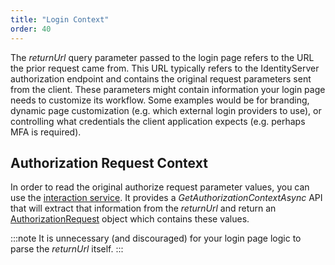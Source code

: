 ```yaml
---
title: "Login Context"
order: 40
---
```


The *returnUrl* query parameter passed to the login page refers to the URL the prior request came from.
This URL typically refers to the IdentityServer authorization endpoint and contains the original request parameters sent from the client.
These parameters might contain information your login page needs to customize its workflow.
Some examples would be for branding, dynamic page customization (e.g. which external login providers to use), or controlling what credentials the client application expects (e.g. perhaps MFA is required).

## Authorization Request Context

In order to read the original authorize request parameter values, you can use the [interaction service](../reference/services/interaction_service#iidentityserverinteractionservice-apis). 
It provides a *GetAuthorizationContextAsync* API that will extract that information from the *returnUrl* and return an [AuthorizationRequest](../reference/services/interaction_service#authorizationrequest) object which contains these values.

:::note
It is unnecessary (and discouraged) for your login page logic to parse the *returnUrl* itself.
:::
